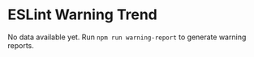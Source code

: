 # ESLint Warning Trend

No data available yet. Run `npm run warning-report` to generate warning reports.